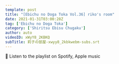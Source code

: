 ```yaml
---
template: post
title: "[Ebichu no Doga Toka Vol.36] riko's room"
date: 2021-01-31T03:00:28Z
tag: ['Ebichu no Doga Toka']
category: ['Shiritsu Ebisu Chugaku']
author: auto 
videoID: xWyY8_2KBKQ
subTitle: 莉子の部屋-xwyy8_2kbkwebm-subs.srt
---
```

🎵 Listen to the playlist on Spotify, Apple music
